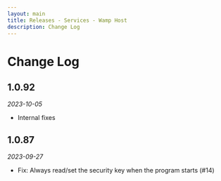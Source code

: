 ```yaml
---
layout: main
title: Releases - Services - Wamp Host
description: Change Log
---
```


# Change Log

## 1.0.92

*2023-10-05*

- Internal fixes

## 1.0.87

*2023-09-27*

- Fix: Always read/set the security key when the program starts (#14)
